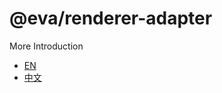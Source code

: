 
# @eva/renderer-adapter

More Introduction
- [EN](https://eva.js.org)
- [中文](https://eva-engine.gitee.io)
    